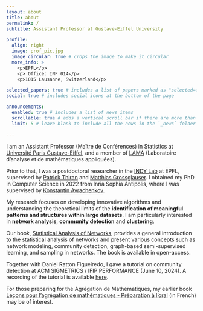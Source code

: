 ```yaml
---
layout: about
title: about
permalink: /
subtitle: Assistant Professor at Gustave-Eiffel University

profile:
  align: right
  image: prof_pic.jpg
  image_circular: True # crops the image to make it circular
  more_info: >
    <p>EPFL</p>
    <p> Office: INF 014</p>
    <p>1015 Lausanne, Switzerland</p>

selected_papers: true # includes a list of papers marked as "selected={true}"
social: true # includes social icons at the bottom of the page

announcements:
  enabled: true # includes a list of news items
  scrollable: true # adds a vertical scroll bar if there are more than 3 news items
  limit: 5 # leave blank to include all the news in the `_news` folder

---
```


I am an Assistant Professor (Maître de Conférences) in Statistics at [Université Paris Gustave-Eiffel](https://www.univ-gustave-eiffel.fr), and a member of [LAMA](https://lama-umr8050.fr) (Laboratoire d’analyse et de mathématiques appliquées).


Prior to that, I was a postdoctoral researcher in the [INDY Lab](https://indy.epfl.ch) at EPFL, supervised by [Patrick Thiran](https://people.epfl.ch/patrick.thiran) and [Matthias Grossglauser](https://indy.epfl.ch/grossglauser/index.html). I obtained my PhD in Computer Science in 2022 from Inria Sophia Antipolis, where I was supervised by [Konstantin Avrachenkov](https://www-sop.inria.fr/members/Konstantin.Avratchenkov/me.html). 

My research focuses on developing innovative algorithms and understanding the theoretical limits of the **identification of meaningful patterns and structures within large datasets**. I am particularly interested in **network analysis**, **community detection** and **clustering**. 

Our book, [Statistical Analysis of Networks](https://nowpublishers.com/article/BookDetails/9781638280507), provides a general introduction to the statistical analysis of networks and present various concepts such as network modeling, community detection, graph-based semi-supervised learning, and sampling in networks. The book is available in open-access. 

Together with Daniel Ratton Figueiredo, I gave a tutorial on community detection at ACM SIGMETRICS / IFIP PERFORMANCE (June 10, 2024). A recording of the tutorial is available [here](https://www.cos.ufrj.br/~daniel/netclu/).

For those preparing for the Agrégation de Mathématiques, my earlier book [Leçons pour l’agrégation de mathématiques - Préparation à l’oral](https://www.editions-ellipses.fr/accueil/3543-lecons-pour-lagregation-de-mathematiques-preparation-a-loral-9782340030183.html) (in French) may be of interest. 